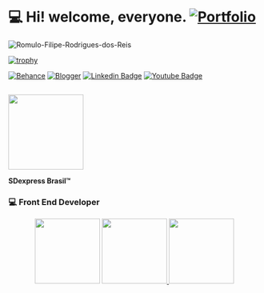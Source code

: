 # 💻 Hi! welcome, everyone. [![Portfolio](https://img.shields.io/badge/-Portfolio-%23000000.svg?style=flat-square&logo=firefox&logoColor=#FF7139=https://meu-portfolio-2021-2022.netlify.app/)](https://meu-portfolio-2021-2022.netlify.app/)
<p align="left"> <img src="https://komarev.com/ghpvc/?username=Romulo-Filipe-Rodrigues-dos-Reis&label=Profile%20views&color=0e75b6&style=flat" alt="Romulo-Filipe-Rodrigues-dos-Reis" /> </p> 

[![trophy](https://github-profile-trophy.vercel.app/?username=Romulo-Filipe-Rodrigues-dos-Reisryo-ma)](https://github.com/Romulo-Filipe-Rodrigues-dos-Reis)


[![Behance](https://img.shields.io/badge/-Behance-1769ff?style=flat-square&logo=behance&logoColor=white=https://www.behance.net/sdexpressbrasil/appreciated)](https://www.behance.net/sdexpressbrasil/appreciated)
[![Blogger](https://img.shields.io/badge/-Blogger-FF5722?style=flat-square&logo=blogger&logoColor=white=https://sdexpresscriativo.blogspot.com/p/album.html)](https://sdexpresscriativo.blogspot.com/p/album.html)
[![Linkedin Badge](https://img.shields.io/badge/-LinkedIn-blue?style=flat-square&logo=Linkedin&logoColor=white&link=https://www.linkedin.com/in/sdexpressbrasil/)](https://www.linkedin.com/in/sdexpressbrasil/)
[![Youtube Badge](https://img.shields.io/badge/-YouTube-ff0000?style=flat-square&labelColor=ff0000&logo=youtube&logoColor=white&link=https://www.youtube.com/channel/UC_lQIwKUfXKLHTU-CFHBhng/about)](https://www.youtube.com/channel/UC_lQIwKUfXKLHTU-CFHBhng/about)
 ##
 <img src="https://meu-portfolio-2021-2022.netlify.app/src/assets/Play.png" width="150">

**SDexpress Brasil™** <br/>
 ### 💻 Front End Developer <br/> 
 <p align="center">
  <img height="130em" src="https://github-readme-streak-stats.herokuapp.com/?user=Romulo-Filipe-Rodrigues-dos-Reis&theme=dracula" />
  <a href="https://github.com/Romulo-Filipe-Rodrigues-dos-Reis">
  <img height="130em" src="https://github-readme-stats.vercel.app/api?username=Romulo-Filipe-Rodrigues-dos-Reis&show_icons=true&theme=dracula&include_all_commits=true&count_private=true"/>
  <img height="130em" src="https://github-readme-stats.vercel.app/api/top-langs/?username=Romulo-Filipe-Rodrigues-dos-Reis&layout=compact&langs_count=16&theme=dracula"/> 
</p>
